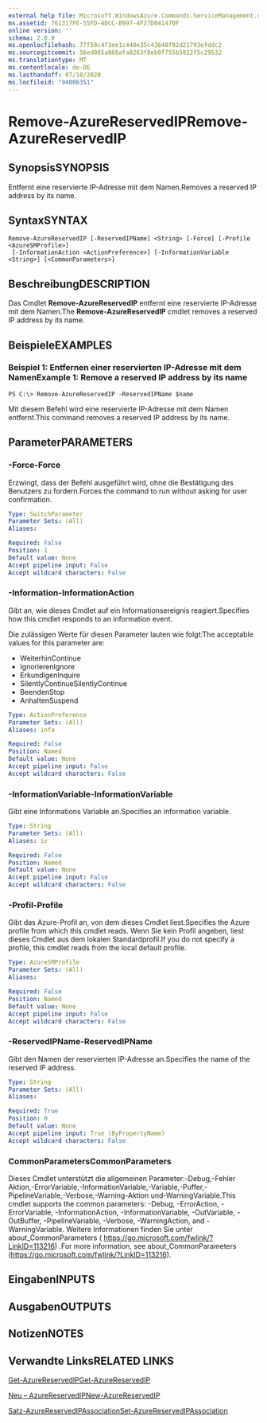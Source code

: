 ```yaml
---
external help file: Microsoft.WindowsAzure.Commands.ServiceManagement.dll-Help.xml
ms.assetid: 761317FE-55FD-4DCC-B997-4F27D041470F
online version: ''
schema: 2.0.0
ms.openlocfilehash: 77f58c4f3ee1c440e35c43648f92d21793efddc2
ms.sourcegitcommit: 56ed085a868afa8263f8eb0f755b5822f5c29532
ms.translationtype: MT
ms.contentlocale: de-DE
ms.lasthandoff: 07/18/2020
ms.locfileid: "94006351"
---
```

# <span data-ttu-id="448d4-101">Remove-AzureReservedIP</span><span class="sxs-lookup"><span data-stu-id="448d4-101">Remove-AzureReservedIP</span></span>

## <span data-ttu-id="448d4-102">Synopsis</span><span class="sxs-lookup"><span data-stu-id="448d4-102">SYNOPSIS</span></span>
<span data-ttu-id="448d4-103">Entfernt eine reservierte IP-Adresse mit dem Namen.</span><span class="sxs-lookup"><span data-stu-id="448d4-103">Removes a reserved IP address by its name.</span></span>

## <span data-ttu-id="448d4-104">Syntax</span><span class="sxs-lookup"><span data-stu-id="448d4-104">SYNTAX</span></span>

```
Remove-AzureReservedIP [-ReservedIPName] <String> [-Force] [-Profile <AzureSMProfile>]
 [-InformationAction <ActionPreference>] [-InformationVariable <String>] [<CommonParameters>]
```

## <span data-ttu-id="448d4-105">Beschreibung</span><span class="sxs-lookup"><span data-stu-id="448d4-105">DESCRIPTION</span></span>
<span data-ttu-id="448d4-106">Das Cmdlet **Remove-AzureReservedIP** entfernt eine reservierte IP-Adresse mit dem Namen.</span><span class="sxs-lookup"><span data-stu-id="448d4-106">The **Remove-AzureReservedIP** cmdlet removes a reserved IP address by its name.</span></span>

## <span data-ttu-id="448d4-107">Beispiele</span><span class="sxs-lookup"><span data-stu-id="448d4-107">EXAMPLES</span></span>

### <span data-ttu-id="448d4-108">Beispiel 1: Entfernen einer reservierten IP-Adresse mit dem Namen</span><span class="sxs-lookup"><span data-stu-id="448d4-108">Example 1: Remove a reserved IP address by its name</span></span>
```
PS C:\> Remove-AzureReservedIP -ReservedIPName $name
```

<span data-ttu-id="448d4-109">Mit diesem Befehl wird eine reservierte IP-Adresse mit dem Namen entfernt.</span><span class="sxs-lookup"><span data-stu-id="448d4-109">This command removes a reserved IP address by its name.</span></span>

## <span data-ttu-id="448d4-110">Parameter</span><span class="sxs-lookup"><span data-stu-id="448d4-110">PARAMETERS</span></span>

### <span data-ttu-id="448d4-111">-Force</span><span class="sxs-lookup"><span data-stu-id="448d4-111">-Force</span></span>
<span data-ttu-id="448d4-112">Erzwingt, dass der Befehl ausgeführt wird, ohne die Bestätigung des Benutzers zu fordern.</span><span class="sxs-lookup"><span data-stu-id="448d4-112">Forces the command to run without asking for user confirmation.</span></span>

```yaml
Type: SwitchParameter
Parameter Sets: (All)
Aliases: 

Required: False
Position: 1
Default value: None
Accept pipeline input: False
Accept wildcard characters: False
```

### <span data-ttu-id="448d4-113">-Information</span><span class="sxs-lookup"><span data-stu-id="448d4-113">-InformationAction</span></span>
<span data-ttu-id="448d4-114">Gibt an, wie dieses Cmdlet auf ein Informationsereignis reagiert.</span><span class="sxs-lookup"><span data-stu-id="448d4-114">Specifies how this cmdlet responds to an information event.</span></span>

<span data-ttu-id="448d4-115">Die zulässigen Werte für diesen Parameter lauten wie folgt:</span><span class="sxs-lookup"><span data-stu-id="448d4-115">The acceptable values for this parameter are:</span></span>

- <span data-ttu-id="448d4-116">Weiterhin</span><span class="sxs-lookup"><span data-stu-id="448d4-116">Continue</span></span>
- <span data-ttu-id="448d4-117">Ignorieren</span><span class="sxs-lookup"><span data-stu-id="448d4-117">Ignore</span></span>
- <span data-ttu-id="448d4-118">Erkundigen</span><span class="sxs-lookup"><span data-stu-id="448d4-118">Inquire</span></span>
- <span data-ttu-id="448d4-119">SilentlyContinue</span><span class="sxs-lookup"><span data-stu-id="448d4-119">SilentlyContinue</span></span>
- <span data-ttu-id="448d4-120">Beenden</span><span class="sxs-lookup"><span data-stu-id="448d4-120">Stop</span></span>
- <span data-ttu-id="448d4-121">Anhalten</span><span class="sxs-lookup"><span data-stu-id="448d4-121">Suspend</span></span>

```yaml
Type: ActionPreference
Parameter Sets: (All)
Aliases: infa

Required: False
Position: Named
Default value: None
Accept pipeline input: False
Accept wildcard characters: False
```

### <span data-ttu-id="448d4-122">-InformationVariable</span><span class="sxs-lookup"><span data-stu-id="448d4-122">-InformationVariable</span></span>
<span data-ttu-id="448d4-123">Gibt eine Informations Variable an.</span><span class="sxs-lookup"><span data-stu-id="448d4-123">Specifies an information variable.</span></span>

```yaml
Type: String
Parameter Sets: (All)
Aliases: iv

Required: False
Position: Named
Default value: None
Accept pipeline input: False
Accept wildcard characters: False
```

### <span data-ttu-id="448d4-124">-Profil</span><span class="sxs-lookup"><span data-stu-id="448d4-124">-Profile</span></span>
<span data-ttu-id="448d4-125">Gibt das Azure-Profil an, von dem dieses Cmdlet liest.</span><span class="sxs-lookup"><span data-stu-id="448d4-125">Specifies the Azure profile from which this cmdlet reads.</span></span>
<span data-ttu-id="448d4-126">Wenn Sie kein Profil angeben, liest dieses Cmdlet aus dem lokalen Standardprofil.</span><span class="sxs-lookup"><span data-stu-id="448d4-126">If you do not specify a profile, this cmdlet reads from the local default profile.</span></span>

```yaml
Type: AzureSMProfile
Parameter Sets: (All)
Aliases: 

Required: False
Position: Named
Default value: None
Accept pipeline input: False
Accept wildcard characters: False
```

### <span data-ttu-id="448d4-127">-ReservedIPName</span><span class="sxs-lookup"><span data-stu-id="448d4-127">-ReservedIPName</span></span>
<span data-ttu-id="448d4-128">Gibt den Namen der reservierten IP-Adresse an.</span><span class="sxs-lookup"><span data-stu-id="448d4-128">Specifies the name of the reserved IP address.</span></span>

```yaml
Type: String
Parameter Sets: (All)
Aliases: 

Required: True
Position: 0
Default value: None
Accept pipeline input: True (ByPropertyName)
Accept wildcard characters: False
```

### <span data-ttu-id="448d4-129">CommonParameters</span><span class="sxs-lookup"><span data-stu-id="448d4-129">CommonParameters</span></span>
<span data-ttu-id="448d4-130">Dieses Cmdlet unterstützt die allgemeinen Parameter:-Debug,-Fehler Aktion,-ErrorVariable,-InformationVariable,-Variable,-Puffer,-PipelineVariable,-Verbose,-Warning-Aktion und-WarningVariable.</span><span class="sxs-lookup"><span data-stu-id="448d4-130">This cmdlet supports the common parameters: -Debug, -ErrorAction, -ErrorVariable, -InformationAction, -InformationVariable, -OutVariable, -OutBuffer, -PipelineVariable, -Verbose, -WarningAction, and -WarningVariable.</span></span> <span data-ttu-id="448d4-131">Weitere Informationen finden Sie unter about_CommonParameters ( https://go.microsoft.com/fwlink/?LinkID=113216) .</span><span class="sxs-lookup"><span data-stu-id="448d4-131">For more information, see about_CommonParameters (https://go.microsoft.com/fwlink/?LinkID=113216).</span></span>

## <span data-ttu-id="448d4-132">Eingaben</span><span class="sxs-lookup"><span data-stu-id="448d4-132">INPUTS</span></span>

## <span data-ttu-id="448d4-133">Ausgaben</span><span class="sxs-lookup"><span data-stu-id="448d4-133">OUTPUTS</span></span>

## <span data-ttu-id="448d4-134">Notizen</span><span class="sxs-lookup"><span data-stu-id="448d4-134">NOTES</span></span>

## <span data-ttu-id="448d4-135">Verwandte Links</span><span class="sxs-lookup"><span data-stu-id="448d4-135">RELATED LINKS</span></span>

[<span data-ttu-id="448d4-136">Get-AzureReservedIP</span><span class="sxs-lookup"><span data-stu-id="448d4-136">Get-AzureReservedIP</span></span>](./Get-AzureReservedIP.md)

[<span data-ttu-id="448d4-137">Neu – AzureReservedIP</span><span class="sxs-lookup"><span data-stu-id="448d4-137">New-AzureReservedIP</span></span>](./New-AzureReservedIP.md)

[<span data-ttu-id="448d4-138">Satz-AzureReservedIPAssociation</span><span class="sxs-lookup"><span data-stu-id="448d4-138">Set-AzureReservedIPAssociation</span></span>](./Set-AzureReservedIPAssociation.md)


